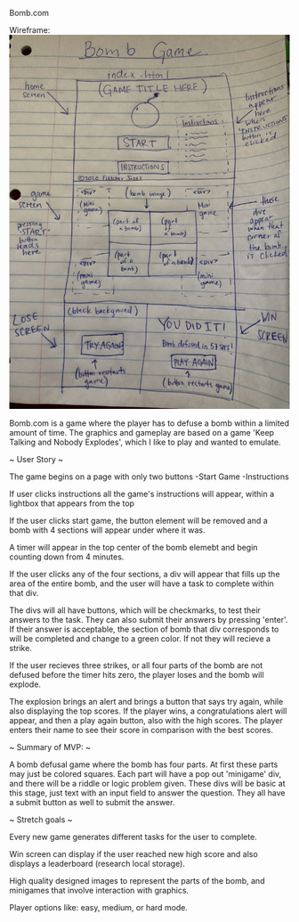 Bomb.com

Wireframe:
![wireframe](wireframe.jpg)

Bomb.com is a game where the player has to defuse a bomb within a limited amount of time. The graphics and gameplay are based on a game 'Keep Talking and Nobody Explodes', which I like to play and wanted to emulate.

~ User Story ~

The game begins on a page with only two buttons
-Start Game
-Instructions

If user clicks instructions all the game's instructions will appear, within a lightbox that appears from the top 

If the user clicks start game, the button element will be removed and a bomb with 4 sections will appear under where it was. 

A timer will appear in the top center of the bomb elemebt and begin counting down from 4 minutes. 

If the user clicks any of the four sections, a div will appear that fills up the area of the entire bomb, and the user will have a task to complete within that div. 

The divs will all have buttons, which will be checkmarks, to test their answers to the task. They can also submit their answers by pressing 'enter'. If their answer is acceptable, the section of bomb that div corresponds to will be completed and change to a green color. If not they will recieve a strike.

If the user recieves three strikes, or all four parts of the bomb are not defused before the timer hits zero, the player loses and the bomb will explode.

The explosion brings an alert and brings a button that says try again, while also displaying the top scores. If the player wins, a congratulations alert will appear, and then a play again button, also with the high scores. The player enters their name to see their score in comparison with the best scores. 


~ Summary of MVP: ~

A bomb defusal game where the bomb has four parts. At first these parts may just be colored squares. Each part will have a pop out 'minigame' div, and there will be a riddle or logic problem given. These divs will be basic at this stage, just text with an input field to answer the question. They all have a submit button as well to submit the answer. 

~ Stretch goals ~

Every new game generates different tasks for the user to complete.

Win screen can display if the user reached new high score and also displays a leaderboard (research local storage).

High quality designed images to represent the parts of the bomb, and minigames that involve interaction with graphics. 

Player options like: easy, medium, or hard mode.